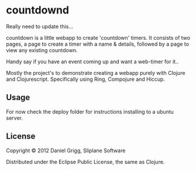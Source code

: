# countdownd

Really need to update this...

countdown is a little webapp to create 'countdown' timers. It consists
of two pages, a page to create a timer with a name & details, followed 
by a page to view any existing countdown.

Handy say if you have an event coming up and want a web-timer for it..

Mostly the project's to demonstrate creating a webapp purely with Clojure
and Clojurescript. Specifically using Ring, Compojure and Hiccup.

## Usage

For now check the deploy folder for instructions installing to a ubuntu server.

## License

Copyright © 2012 Daniel Grigg, Sliplane Software

Distributed under the Eclipse Public License, the same as Clojure.

